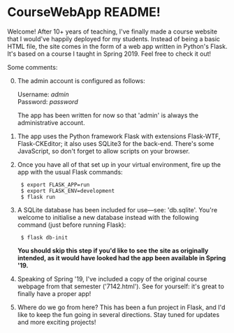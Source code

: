 # CourseWebApp README!

Welcome!  After 10+ years of teaching, I've finally made a course website that I would've happily deployed for my students.  Instead of being a basic HTML file, the site comes in the form of a web app written in Python's Flask.  It's based on a course I taught in Spring 2019.  Feel free to check it out!

Some comments:

  0) The admin account is configured as follows:
  
        Username: *admin*  
        Password: *password*
        
        The app has been written for now so that 'admin' is always the administrative account.

  1) The app uses the Python framework Flask with extensions Flask-WTF, Flask-CKEditor; it also uses SQLite3 for the back-end.  There's some JavaScript, so don't forget to allow scripts on your browser.
  
  2) Once you have all of that set up in your virtual environment, fire up the app with the usual Flask commands:
  
          $ export FLASK_APP=run
          $ export FLASK_ENV=development
          $ flask run
          
  3) A SQLite database has been included for use—see: 'db.sqlite'.  You're welcome to initialise a new database instead with the following command (just before running Flask):
  
          $ flask db-init
          
      **You should skip this step if you'd like to see the site as originally intended, as it would have looked had the app been available in Spring '19.**
      
  4) Speaking of Spring '19, I've included a copy of the original course webpage from that semester ('7142.html').  See for yourself: it's great to finally have a proper app!
  
  5) Where do we go from here?  This has been a fun project in Flask, and I'd like to keep the fun going in several directions.  Stay tuned for updates and more exciting projects!
